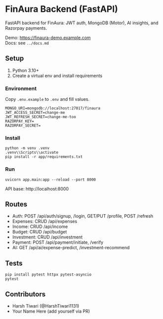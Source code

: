 # FinAura Backend (FastAPI)

FastAPI backend for FinAura: JWT auth, MongoDB (Motor), AI insights, and Razorpay payments.

Demo: https://finaura-demo.example.com  
Docs: see `../docs.md`

## Setup

1. Python 3.10+
2. Create a virtual env and install requirements

### Environment

Copy `.env.example` to `.env` and fill values.

```
MONGO_URI=mongodb://localhost:27017/finaura
JWT_ACCESS_SECRET=change-me
JWT_REFRESH_SECRET=change-me-too
RAZORPAY_KEY=
RAZORPAY_SECRET=
```

### Install

```
python -m venv .venv
.venv\\Scripts\\activate
pip install -r app/requirements.txt
```

### Run

```
uvicorn app.main:app --reload --port 8000
```

API base: http://localhost:8000

## Routes

- Auth: POST /api/auth/signup, /login, GET/PUT /profile, POST /refresh
- Expenses: CRUD /api/expenses
- Income: CRUD /api/income
- Budget: CRUD /api/budget
- Investment: CRUD /api/investment
- Payment: POST /api/payment/initiate, /verify
- AI: GET /api/ai/expense-predict, /investment-recommend

## Tests

```
pip install pytest httpx pytest-asyncio
pytest
```

## Contributors

- Harsh Tiwari (@HarshTiwari1131)
- Your Name Here (add yourself via PR)
